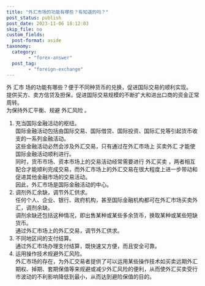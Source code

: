 ```yaml
---
title: "外汇市场的功能有哪些？有知道的吗？"
post_status: publish
post_date: 2023-11-06 18:12:03
skip_file: no
custom_fields: 
  post-format: aside
taxonomy:
  category:
        - "forex-answer"
  post_tag:
        - "foreign-exchange"
---
```


外 汇市 场的功能有哪些？便于不同种货币的兑换，促进国际交易的顺利实现。  
提供买方、卖方信贷及担保，促进国际交易规模的不断扩大和进出口商的资金正常周转。  
为保持外汇平衡、规避 外汇风险 。

1. 充当国际金融活动的枢纽。  
    国际金融活动包括由国际交易、国际借贷、国际投资、国际汇兑等引起货币收支的一系列金融活动。  
    这些金融活动必然会涉及外汇交易，只有通过在外汇市场上 买卖外汇 才能使国际金融活动顺利进行。  
    同时，货币市场、资本市场上的交易活动经常需要进行 外汇买卖 ，两者相互配合才能顺利完成交易，而外汇市场上的外汇交易在很大程度上进一步带动和促进其他金融市场的交易活动。  
    因此，外汇市场是国际金融活动的中心。
2. 调剂外汇余缺，调节外汇供求。  
    任何个人、企业、银行、政府机构，甚至国际金融机构都可在外汇市场买卖外汇，调剂余缺。  
    调剂余缺还包括这种情况，即出售某种或某些多余货币，换取某种或某些短缺货币。  
    通过外汇市场上的外汇交易，调节外汇供求。
3. 不同地区间的支付结算。  
    通过外汇市场办理支付结算，既快速又方便，而且安全可靠。
4. 运用操作技术规避外汇风险。  
    外汇市场的存在，为外汇交易者提供了可以运用某些操作技术如买卖远期外汇期权、掉期、套期保值等来规避或减少外汇风险的便利，从而使外汇买卖受行市波动的不利影响降低到最小，从而达到避险保值的目的。
